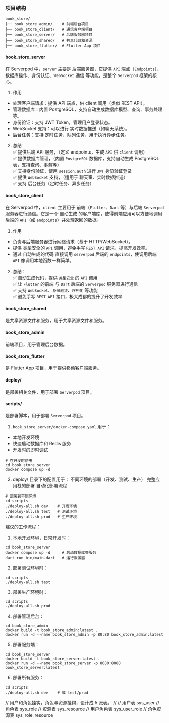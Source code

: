 
### 项目结构

```
book_store/
├── book_store_admin/    # 前端后台项目  
├── book_store_client/   # 通信客户端项目  
├── book_store_server/   # 后端服务器项目
├── book_store_shared/   # 共享代码和资源
├── book_store_flutter/  # Flutter App 项目
```

#### book_store_server
在 Serverpod 中，`server` 主要是 后端服务器，它提供 `API` 端点（`Endpoints`）、数据库操作、身份认证、`WebSocket` 通信 等功能，是整个 `Serverpod` 框架的核心。

1. 作用
* 处理客户端请求：提供 API 端点，供 client 调用（类似 REST API）。
* 管理数据库：内置 PostgreSQL，支持自动生成数据库模型、查询、事务处理等。
* 身份验证：支持 JWT Token，管理用户登录状态。
* WebSocket 支持：可以进行 实时数据推送（如聊天系统）。
* 后台任务：支持 定时任务、队列任务，用于执行异步任务。  

2. 总结  
✅ 提供后端 API 服务，（定义 endpoints，生成 `API` 供 `client` 调用）  
✅ 提供数据库管理，（内置 `PostgreSQL` 数据库，支持自动生成 PostgreSQL 表，支持查询、事务等）  
✅ 支持身份验证，使用 `session.auth` 进行 `JWT` 身份验证登录  
✅ 提供 `WebSocket` 支持，（适用于 聊天室、实时数据推送）  
✅ 支持 后台任务（定时任务、异步任务）  

#### book_store_client  
在 Serverpod 中，`client` 主要用于 前端（`Flutter`、`Dart` 等）与后端 `Serverpod` 服务器进行通信。它是一个 自动生成 的客户端库，使得前端应用可以方便地调用后端的 `API`（如 `endpoints`）并处理返回的数据。

1. 作用
* 负责与后端服务器进行网络请求（基于 HTTP/WebSocket）。
* 提供 类型安全的 `API` 调用，避免手写 `REST API` 请求，提高开发效率。
* 通过 自动生成的代码 直接调用 `serverpod` 后端的 `endpoints`，使调用后端 `API` 像调用本地函数一样简单。

2. 总结：  
✅ 自动生成代码，提供 `类型安全` 的 `API` 调用  
✅ 让 `Flutter` 的前端 与 `Dart` 后端的 `Serverpod` 服务器进行通信  
✅ 支持 `WebSocket`、`身份验证`、`序列化` 等功能  
✅ 避免手写 `REST API` 接口，极大成都的提升了开发效率  

#### book_store_shared 
是共享资源文件和服务，用于共享资源文件和服务。  

#### book_store_admin
前端项目，用于管理后台数据。

#### book_store_flutter 
是 Flutter App 项目，用于提供移动客户端服务。  

#### deploy/ 
是部署相关文件，用于部署 `Serverpod` 项目。  

#### scripts/ 
是部署脚本，用于部署 `Serverpod` 项目。  



1. `book_store_server/docker-compose.yaml` 用于：

* 本地开发环境
* 快速启动数据库和 Redis 服务
* 开发时的即时调试

```
# 在开发时使用
cd book_store_server
docker compose up -d
```


2. deploy/ 目录下的配置用于：
不同环境的部署（开发、测试、生产）
完整应用栈的部署
自动化部署流程
```
# 部署到不同环境
cd scripts
./deploy-all.sh dev    # 开发环境
./deploy-all.sh test   # 测试环境
./deploy-all.sh prod   # 生产环境
```

建议的工作流程：
1. 本地开发环境，日常开发时：
```
cd book_store_server
docker compose up -d     # 启动数据库等服务
dart run bin/main.dart   # 运行服务器
```

2. 部署测试环境时：
```
cd scripts
./deploy-all.sh test
```

3. 部署生产环境时：
```
cd scripts
./deploy-all.sh prod
```

4. 部署管理后台：
```
cd book_store_admin
docker build -t book_store_admin:latest .
docker run -d --name book_store_admin -p 80:80 book_store_admin:latest
```

5. 部署服务端：
```
cd book_store_server
docker build -t book_store_server:latest .
docker run -d --name book_store_server -p 8080:8080 book_store_server:latest
```

6. 部署所有服务：
```
cd scripts
./deploy-all.sh dev    # 或 test/prod
```









// 用户和角色挂钩，角色与资源挂钩，设计成 5 张表。
//
// 用户表 sys_user
// 角色表 sys_role
// 资源表 sys_resource
// 用户角色表 sys_user_role
// 角色资源表 sys_role_resource